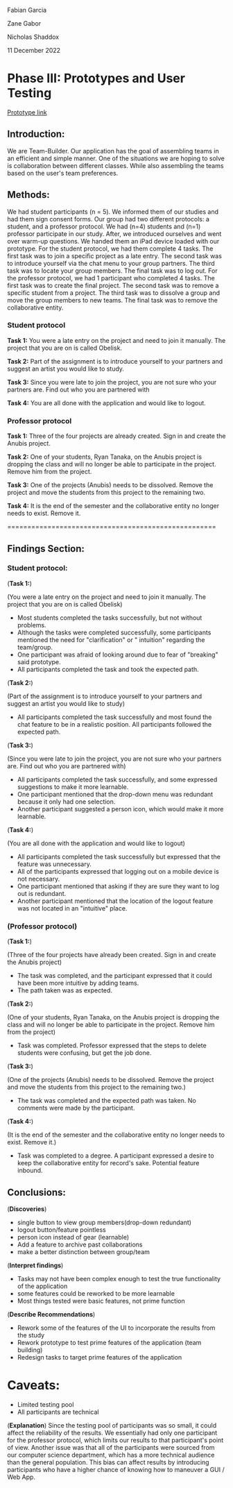 Fabian Garcia 

Zane Gabor 

Nicholas Shaddox 

11 December 2022 

# Phase III: Prototypes and User Testing

[Prototype link](../prototype/)

## Introduction:

We are Team-Builder. Our application has the goal of assembling teams in an efficient and simple manner. One of the situations we are hoping to solve is collaboration between different classes. While also assembling the teams based on the user's team preferences.
 

## Methods:

We had student participants (n = 5). We informed them of our studies and had them sign consent forms. Our group had two different protocols: a student, and a professor protocol. We had (n=4) students and (n=1) professor participate in our study. After, we introduced ourselves and went over warm-up questions. We handed them an iPad device loaded with our prototype. For the student protocol, we had them complete 4 tasks. The first task was to join a specific project as a late entry. The second task was to introduce yourself via the chat menu to your group partners. The third task was to locate your group members. The final task was to log out. For the professor protocol, we had 1 participant who completed 4 tasks. The first task was to create the final project. The second task was to remove a specific student from a project. The third task was to dissolve a group and move the group members to new teams. The final task was to remove the collaborative entity.



### Student protocol

**Task 1:**
You were a late entry on the project and need to join it manually. The project that you are on is called Obelisk.

**Task 2:**
Part of the assignment is to introduce yourself to your partners and suggest an artist you would like to study.

**Task 3:**
Since you were late to join the project, you are not sure who your partners are. Find out who you are partnered with

**Task 4:**
You are all done with the application and would like to logout.
 
### Professor protocol

**Task 1:**
Three of the four projects are already created. Sign in and create the Anubis project.

**Task 2:**
One of your students, Ryan Tanaka, on the Anubis project is dropping the class and will no longer be able to participate in the project. Remove him from the project.

**Task 3:**
One of the projects (Anubis) needs to be dissolved. Remove the project and move the students from this project to the remaining two.

**Task 4:**
It is the end of the semester and the collaborative entity no longer needs to exist. Remove it.



====================================================

## Findings Section:
### Student protocol:


(**Task 1:**)

(You were a late entry on the project and need to join it manually. The project that you are on is called Obelisk)

- Most students completed the tasks successfully, but not without problems. 
- Although the tasks were completed successfully, some participants mentioned the need for "clarification" or " intuition" regarding the team/group. 
- One participant was afraid of looking around due to fear of "breaking" said prototype. 
- All participants completed the task and took the expected path.

(**Task 2:**)

(Part of the assignment is to introduce yourself to your partners and suggest an artist you would like to study)

- All participants completed the task successfully and most found the chat feature to be in a realistic position. All participants followed the expected path.

(**Task 3:**)

(Since you were late to join the project, you are not sure who your partners are. Find out who you are partnered with)

- All participants completed the task successfully, and some expressed suggestions to make it more learnable. 
- One participant mentioned that the drop-down menu was redundant because it only had one selection. 
- Another participant suggested a person icon, which would make it more learnable. 

(**Task 4:**)

(You are all done with the application and would like to logout)

- All participants completed the task successfully but expressed that the feature was unnecessary. 
- All of the participants expressed that logging out on a mobile device is not necessary. 
- One participant mentioned that asking if they are sure they want to log out is redundant. 
- Another participant mentioned that the location of the logout feature was not located in an "intuitive" place. 


### (Professor protocol)

(**Task 1:**)

(Three of the four projects have already been created. Sign in and create the Anubis project)

- The task was completed, and the participant expressed that it could have been more intuitive by adding teams.
- The path taken was as expected.


(**Task 2:**)

(One of your students, Ryan Tanaka, on the Anubis project is dropping the class and will no longer be able to participate in the project. Remove him from the project)

- Task was completed. Professor expressed that the steps to delete students were confusing, but get the job done. 

(**Task 3:**)

(One of the projects (Anubis) needs to be dissolved. Remove the project and move the students from this project to the remaining two.)

- The task was completed and the expected path was taken. No comments were made by the participant.

(**Task 4:**)

(It is the end of the semester and the collaborative entity no longer needs to exist. Remove it.)

- Task was completed to a degree. A participant expressed a desire to keep the collaborative entity for record's sake. Potential feature inbound.


## Conclusions:

(**Discoveries**)
- single button to view group members(drop-down redundant)
- logout button/feature pointless
- person icon instead of gear (learnable)
- Add a feature to archive past collaborations
- make a better distinction between group/team

(**Interpret findings**)
- Tasks may not have been complex enough to test the true functionality of the application
- some features could be reworked to be more learnable
- Most things tested were basic features, not prime function

(**Describe Recommendations**)
- Rework some of the features of the UI to incorporate the results from the study
- Rework prototype to test prime features of the application (team building)
- Redesign tasks to target prime features of the application 

# Caveats:
- Limited testing pool
- All participants are technical 

(**Explanation**)
Since the testing pool of participants was so small, it could affect the reliability of the results. We essentially had only one participant for the professor protocol, which limits our results to that participant's point of view. Another issue was that all of the participants were sourced from our computer science department, which has a more technical audience than the general population. This bias can affect results by introducing participants who have a higher chance of knowing how to maneuver a GUI / Web App.

